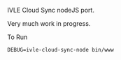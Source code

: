 IVLE Cloud Sync nodeJS port.

Very much work in progress.

To Run

    DEBUG=ivle-cloud-sync-node bin/www
